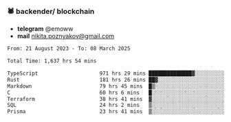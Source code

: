 ### 🕷 backender/ blockchain
- **telegram** @emoww
- **mail** nikita.poznyakov@gmail.com

<!--START_SECTION:waka-->

```txt
From: 21 August 2023 - To: 08 March 2025

Total Time: 1,637 hrs 54 mins

TypeScript                    971 hrs 29 mins ██████████████▓░░░░░░░░░░   59.12 %
Rust                          181 hrs 26 mins ██▓░░░░░░░░░░░░░░░░░░░░░░   11.04 %
Markdown                      79 hrs 45 mins  █▒░░░░░░░░░░░░░░░░░░░░░░░   04.85 %
C                             60 hrs 6 mins   █░░░░░░░░░░░░░░░░░░░░░░░░   03.66 %
Terraform                     38 hrs 41 mins  ▓░░░░░░░░░░░░░░░░░░░░░░░░   02.35 %
SQL                           24 hrs 2 mins   ▒░░░░░░░░░░░░░░░░░░░░░░░░   01.46 %
Prisma                        23 hrs 41 mins  ▒░░░░░░░░░░░░░░░░░░░░░░░░   01.44 %
```

<!--END_SECTION:waka-->




